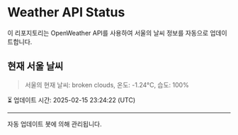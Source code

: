 
# Weather API Status

이 리포지토리는 OpenWeather API를 사용하여 서울의 날씨 정보를 자동으로 업데이트합니다.

## 현재 서울 날씨
> 서울의 현재 날씨: broken clouds, 온도: -1.24°C, 습도: 100%

⏳ 업데이트 시간: 2025-02-15 23:24:22 (UTC)

---
자동 업데이트 봇에 의해 관리됩니다.
